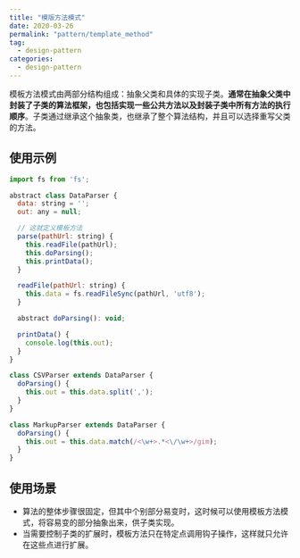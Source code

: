 ```yaml
---
title: "模版方法模式"
date: 2020-03-26
permalink: "pattern/template_method"
tag:
  - design-pattern
categories:
  - design-pattern
---
```


模板方法模式由两部分结构组成：抽象父类和具体的实现子类。**通常在抽象父类中封装了子类的算法框架，也包括实现一些公共方法以及封装子类中所有方法的执行顺序**。子类通过继承这个抽象类，也继承了整个算法结构，并且可以选择重写父类的方法。

## 使用示例

```js
import fs from 'fs';

abstract class DataParser {
  data: string = '';
  out: any = null;

  // 这就定义模板方法
  parse(pathUrl: string) {
    this.readFile(pathUrl);
    this.doParsing();
    this.printData();
  }

  readFile(pathUrl: string) {
    this.data = fs.readFileSync(pathUrl, 'utf8');
  }

  abstract doParsing(): void;

  printData() {
    console.log(this.out);
  }
}

class CSVParser extends DataParser {
  doParsing() {
    this.out = this.data.split(',');
  }
}

class MarkupParser extends DataParser {
  doParsing() {
    this.out = this.data.match(/<\w+>.*<\/\w+>/gim);
  }
}
```

## 使用场景

- 算法的整体步骤很固定，但其中个别部分易变时，这时候可以使用模板方法模式，将容易变的部分抽象出来，供子类实现。
- 当需要控制子类的扩展时，模板方法只在特定点调用钩子操作，这样就只允许在这些点进行扩展。
